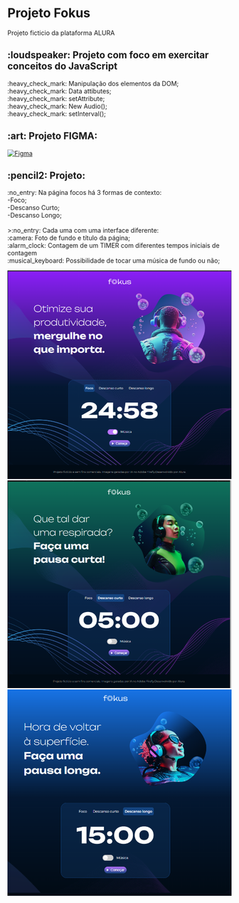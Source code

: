<h1>Projeto Fokus</h1>
<p>Projeto ficticio da plataforma ALURA</p>


<h2>:loudspeaker: Projeto com foco em exercitar conceitos do JavaScript</h2>

<p>
:heavy_check_mark: Manipulação dos elementos da DOM;</br>
:heavy_check_mark: Data attibutes;</br>
:heavy_check_mark: setAttribute; </br>
:heavy_check_mark: New Audio(); </br>
:heavy_check_mark: setInterval(); </br>
</p>

<h2> :art:  Projeto FIGMA:</h2>

[![Figma](https://img.shields.io/badge/Figma-F24E1E?style=for-the-badge&logo=figma&logoColor=white)](https://www.figma.com/design/c8zUX0BRbd6w2UoqndSeNY/JavaScript%3A-manipulando-elementos-no-DOM-%7C-Fokus-(Community)?node-id=35-181&p=f&t=w9M1ZGD336qk38xT-0)

<h2>:pencil2: Projeto:</h2>

<p>:no_entry:  Na página focos há 3 formas de contexto:</br>
-Foco;</br>
-Descanso Curto;</br>
-Descanso Longo;</br>

</br>
>:no_entry: Cada uma com uma interface  diferente:</br>
:camera: Foto de fundo  e título da página; </br>
:alarm_clock: Contagem de um TIMER com diferentes tempos iniciais de contagem</br>
:musical_keyboard: Possibilidade de tocar uma música de fundo ou não; 


</p>

<img src="https://github.com/danielcoosta1/Fokus/blob/main/Fokus-projeto-base/imagens/desktop1.PNG?raw=true"> 
<img src="https://github.com/danielcoosta1/Fokus/blob/main/Fokus-projeto-base/imagens/desktop2.PNG?raw=true">
<img src="https://github.com/danielcoosta1/Fokus/blob/main/Fokus-projeto-base/imagens/desktop3.PNG?raw=true">



